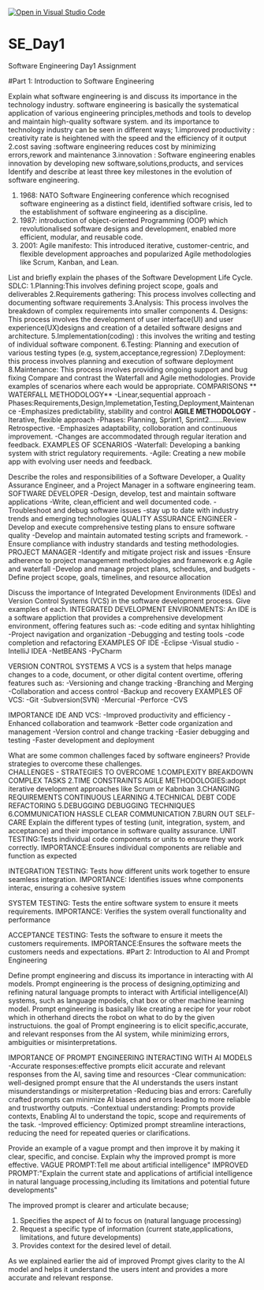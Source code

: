 [![Open in Visual Studio Code](https://classroom.github.com/assets/open-in-vscode-2e0aaae1b6195c2367325f4f02e2d04e9abb55f0b24a779b69b11b9e10269abc.svg)](https://classroom.github.com/online_ide?assignment_repo_id=15567636&assignment_repo_type=AssignmentRepo)
# SE_Day1
Software Engineering Day1 Assignment

#Part 1: Introduction to Software Engineering

Explain what software engineering is and discuss its importance in the technology industry.
software engineering is basically the systematical application of various engineering principles,methods and tools to develop and maintain high-quality software system.
and its importance to technology industry can be seen in different ways;
1.improved productivity : creativity rate is heightened with the speed and the efficiency of it output
2.cost saving :software engineering reduces cost by minimizing errors,rework and maintenance
3.innovation : Software engineering enables innovation by developing new software,solutions,products, and services
Identify and describe at least three key milestones in the evolution of software engineering.
1. 1968: NATO Software Engineering conference which recognised software engineering as a distinct field, identified software crisis, led to the establishment of software engineering as a discipline.
2. 1987: introduction of object-oriented Programming (OOP) which revolutionalised software designs and development, enabled more efficient, modular, and reusable code.
3. 2001: Agile manifesto: This introduced iterative, customer-centric, and flexible development approaches and popularized Agile methodologies like Scrum, Kanban, and Lean.

List and briefly explain the phases of the Software Development Life Cycle.
SDLC:
1.Planning:This involves defining project scope, goals and deliverables
2.Requirements gathering: This process involves collecting and documenting software requirements
3.Analysis: This process involves the breakdown of complex requirements into smaller components
4. Designs: This process involves the development of user interface(UI) and user experience(UX)designs and creation of a detailed software designs and architecture.
5.Implementation(coding) : this involves the writing and testing of individual software component.
6.Testing: Planning and execution of various testing types (e.g, system,acceptance,regression)
7.Deployment: this process involves planning and execution of software deployment
8.Maintenance: This process involves providing ongoing support and bug fixing
Compare and contrast the Waterfall and Agile methodologies. Provide examples of scenarios where each would be appropriate.
COMPARISONS
** WATERFALL METHODOLOGY**
-Linear,sequential approach
-Phases:Requirements,Design,Implemetation,Testing,Deployment,Maintenance
-Emphasizes predictability, stability and control
**AGILE METHODOLOGY**
-Iterative, flexible approach
-Phases: Planning, Sprint1, Sprint2.......Review Retrospective.
-Emphasizes adaptability, colloboration and continuous improvement.
-Changes are accommodated through regular iteration and feedback.
EXAMPLES OF SCENARIOS
-Waterfall: Developing a banking system with strict regulatory requirements.
-Agile: Creating a new mobile app with evolving user needs and feedback.

Describe the roles and responsibilities of a Software Developer, a Quality Assurance Engineer, and a Project Manager in a software engineering team.
SOFTWARE DEVELOPER
-Design, develop, test and maintain software applications 
-Write, clean,efficient and well documented code.
-Troubleshoot and debug software issues 
-stay up to date with industry trends and emerging technologies
QUALITY ASSURANCE ENGINEER
-Develop and execute comprehensive testing plans to ensure software quality
-Develop and maintain automated testing scripts and framework.
-Ensure compliance with industry standards and testing methodologies.
PROJECT MANAGER
-Identify and mitigate project risk and issues 
-Ensure adherence to project management methodologies and framework e.g Agile and waterfall
-Develop and manage project plans, schedules, and budgets
-Define project scope, goals, timelines, and resource allocation

Discuss the importance of Integrated Development Environments (IDEs) and Version Control Systems (VCS) in the software development process. Give examples of each.
INTEGRATED DEVELOPMENT ENVIRONMENTS:
An IDE is a software appliction that provides a comprehensive development environment, offering features such as:
-code editing and syntax hihlighting
-Project navigation and organization
-Debugging and testing tools
-code completion and refactoring
EXAMPLES OF IDE
-Eclipse
-Visual studio
-IntelliJ IDEA
-NetBEANS
-PyCharm

VERSION CONTROL SYSTEMS 
A VCS is a system that helps manage changes to a code, document, or other digital content overtime, offering features such as:
-Versioning and change tracking 
-Branching and Merging
-Collaboration and access control
-Backup and recovery
EXAMPLES OF VCS:
-Git
-Subversion(SVN)
-Mercurial
-Perforce
-CVS

IMPORTANCE IDE AND VCS:
-Improved productivity and efficiency 
-Enhanced collaboration and teamwork 
-Better code organization and management 
-Version control and change tracking 
-Easier debugging and testing 
-Faster development and deployment

What are some common challenges faced by software engineers? Provide strategies to overcome these challenges.    
                CHALLENGES               -                STRATEGIES TO OVERCOME
1.COMPLEXITY                                          BREAKDOWN COMPLEX TASKS 
2.TIME CONSTRAINTS                                    AGILE METHODOLOGIES:adopt iterative development approaches like Scrum or Kabnban
3.CHANGING REQUIREMENTS                               CONTINUOUS LEARNING 
4.TECHNICAL DEBT                                       CODE REFACTORING
5.DEBUGGING                                           DEBUGGING TECHNIQUES
6.COMMUNICATION HASSLE                                CLEAR COMMUNICATION
7.BURN OUT                                             SELF-CARE
Explain the different types of testing (unit, integration, system, and acceptance) and their importance in software quality assurance.
UNIT TESTING:Tests individual code components or units to ensure they work correctly.
IMPORTANCE:Ensures individual components are reliable and function as expected 

INTEGRATION TESTING: Tests how different units work together to ensure seamless integration.
IMPORTANCE: Identifies issues whne components interac, ensuring a cohesive system

SYSTEM TESTING: Tests the entire software system to ensure it meets requirements.
IMPORTANCE: Verifies the system overall functionality and performance

ACCEPTANCE TESTING: Tests the software to ensure it meets the customers requirements.
IMPORTANCE:Ensures the software meets the customers needs and expectations.
#Part 2: Introduction to AI and Prompt Engineering


Define prompt engineering and discuss its importance in interacting with AI models.
Prompt engineering is the process of designing,optimizing and refining natural language prompts to interact with Artificial intelligence(AI) systems, such as language mpodels, chat box or other machine learning model.
Prompt engineering is basically like creating a recipe for your robot which in otherhand directs the robot on what to do by the given instructuions.
the goal of Prompt engineering is to elicit specific,accurate, and relevant responses from the AI system, while minimizing errors, ambiguities or misinterpretations.

IMPORTANCE OF PROMPT ENGINEERING INTERACTING WITH AI MODELS
-Accurate responses:effective prompts elicit accurate and relevant responses from the AI, saving time and resources
-Clear communication: well-designed prompt ensure that the AI understands the users instant misunderstandings or misiterpretation
-Reducing bias and errors: Carefully crafted prompts can minimize AI biases and errors leading to more reliable and trustworthy outputs.
-Contextual understanding: Prompts provide contexts, Enabling AI to understand the topic, scope and requirements of the task.
-Improved efficiency: Optimized prompt streamline interactions, reducing the need for repeated queries or clarifications.

Provide an example of a vague prompt and then improve it by making it clear, specific, and concise. Explain why the improved prompt is more effective.
 VAGUE PROMPT:Tell me about artificial intelligence"
 IMPROVED PROMPT:"Explain the current state and applications of artificial intelligence in natural language processing,including its limitations and potential future developments"

 The improved prompt is clearer and articulate because;
 1. Specifies the aspect of AI to focus on (natural language processing)
 2. Request a specific type of information (current state,applications, limitations, and future developments)
 3. Provides context for the desired level of detail.

As we explained earlier the aid of improved Prompt gives clarity to the AI model and helps it understand the users intent and provides a more accurate and relevant response. 
